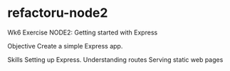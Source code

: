 refactoru-node2
===============

Wk6 Exercise NODE2: Getting started with Express

Objective
Create a simple Express app.

Skills
Setting up Express.
Understanding routes
Serving static web pages

